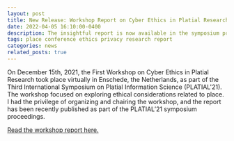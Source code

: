 ```yaml
---
layout: post
title: New Release: Workshop Report on Cyber Ethics in Platial Research
date: 2022-04-05 16:10:00-0400
description: The insightful report is now available in the symposium proceedings of PLATIAL'21! 
tags: place conference ethics privacy research report 
categories: news
related_posts: true
---
```

On December 15th, 2021, the First Workshop on Cyber Ethics in Platial Research took place virtually in Enschede, the Netherlands, as part of the Third International Symposium on Platial Information Science (PLATIAL'21). The workshop focused on exploring ethical considerations related to place. I had the privilege of organizing and chairing the workshop, and the report has been recently published as part of the PLATIAL’21 symposium proceedings.

<a href="https://doi.org/10.5281/zenodo.6413003">Read the workshop report here.</a>